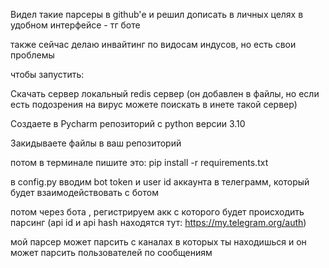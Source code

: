 Видел такие парсеры в github'е и решил дописать в личных целях в удобном интерфейсе - тг боте 

также сейчас делаю инвайтинг по видосам индусов, но есть свои проблемы

чтобы запустить:

Скачать сервер локальный redis сервер (он добавлен в файлы, но если есть подозрения на вирус можете поискать в инете такой сервер)

Создаете в Pycharm репозиторий с python версии 3.10

Закидываете файлы в ваш репозиторий 

потом в терминале пишите это: pip install -r requirements.txt

в config.py вводим bot token и user id аккаунта в телеграмм, который будет взаимодействовать с ботом

потом через бота , регистрируем акк с которого будет происходить парсинг (api id и api hash находятся тут: https://my.telegram.org/auth)

мой парсер может парсить с каналах в которых ты находишься и он может парсить пользователей по сообщениям
